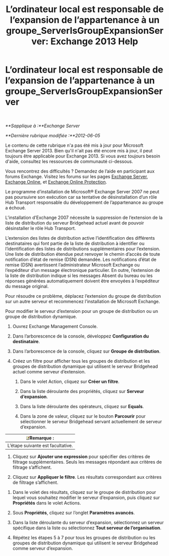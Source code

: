﻿---
title: 'L’ordinateur local est responsable de l’expansion de l’appartenance à un groupe_ServerIsGroupExpansionServer: Exchange 2013 Help'
TOCTitle: L’ordinateur local est responsable de l’expansion de l’appartenance à un groupe_ServerIsGroupExpansionServer
ms:assetid: 52872561-60e6-4f3d-bbc6-6de0edf74b09
ms:mtpsurl: https://technet.microsoft.com/fr-fr/library/ms.exch.setupreadiness.serverisgroupexpansionserver(v=EXCHG.150)
ms:contentKeyID: 50478191
ms.date: 05/23/2018
mtps_version: v=EXCHG.150
ms.translationtype: MT
---

# L’ordinateur local est responsable de l’expansion de l’appartenance à un groupe\_ServerIsGroupExpansionServer

 

_**Sapplique à :**Exchange Server_

_**Dernière rubrique modifiée :**2012-06-05_

Le contenu de cette rubrique n'a pas été mis à jour pour Microsoft Exchange Server 2013. Bien qu'il n'ait pas été encore mis à jour, il peut toujours être applicable pour Exchange 2013. Si vous avez toujours besoin d'aide, consultez les ressources de communauté ci-dessous.

Vous rencontrez des difficultés ? Demandez de l’aide en participant aux forums Exchange. Visitez les forums sur les pages [Exchange Server](https://go.microsoft.com/fwlink/p/?linkid=60612), [Exchange Online](https://go.microsoft.com/fwlink/p/?linkid=267542), et [Exchange Online Protection](https://go.microsoft.com/fwlink/p/?linkid=285351).

Le programme d’installation de Microsoft® Exchange Server 2007 ne peut pas poursuivre son exécution car sa tentative de désinstallation d’un rôle Hub Transport responsable du développement de l’appartenance au groupe a échoué.

L’installation d’Exchange 2007 nécessite la suppression de l’extension de la liste de distribution du serveur Bridgehead actuel avant de pouvoir désinstaller le rôle Hub Transport.

L’extension des listes de distribution active l’identification des différents destinataires qui font partie de la liste de distribution à identifier ou l’identification des listes de distributions supplémentaires pour l’extension. Une liste de distribution étendue peut renvoyer le chemin d’accès de toute notification d’état de remise (DSN) demandée. Les notifications d’état de remise (DSN) avertissent l’administrateur Microsoft Exchange ou l’expéditeur d’un message électronique particulier. En outre, l’extension de la liste de distribution indique si les messages Absent du bureau ou les réponses générées automatiquement doivent être envoyées à l’expéditeur du message original.

Pour résoudre ce problème, déplacez l’extension du groupe de distribution sur un autre serveur et recommencez l’installation de Microsoft Exchange.

Pour modifier le serveur d’extension pour un groupe de distribution ou un groupe de distribution dynamique.

1.  Ouvrez Exchange Management Console.

2.  Dans l’arborescence de la console, développez **Configuration du destinataire**.

3.  Dans l’arborescence de la console, cliquez sur **Groupe de distribution**.

4.  Créez un filtre pour afficher tous les groupes de distribution et les groupes de distribution dynamique qui utilisent le serveur Bridgehead actuel comme serveur d’extension.
    
    1.  Dans le volet Action, cliquez sur **Créer un filtre**.
    
    2.  Dans la liste déroulante des propriétés, cliquez sur **Serveur d’expansion**.
    
    3.  Dans la liste déroulante des opérateurs, cliquez sur **Equals**.
    
    4.  Dans la zone de valeur, cliquez sur le bouton **Parcourir** pour sélectionner le serveur Bridgehead servant actuellement de serveur d’expansion.

<table>
<thead>
<tr class="header">
<th><img src="images/JJ159664.note(EXCHG.150).gif" title="Remarque" alt="Remarque" />Remarque :</th>
</tr>
</thead>
<tbody>
<tr class="odd">
<td>L’étape suivante est facultative.</td>
</tr>
</tbody>
</table>


1.  Cliquez sur **Ajouter une expression** pour spécifier des critères de filtrage supplémentaires. Seuls les messages répondant aux critères de filtrage s’affichent.

2.  Cliquez sur **Appliquer le filtre**. Les résultats correspondant aux critères de filtrage s’affichent.

<!-- end list -->

1.  Dans le volet des résultats, cliquez sur le groupe de distribution pour lequel vous souhaitez modifier le serveur d’expansion, puis cliquez sur **Propriétés** dans le volet Actions.

2.  Sous **Propriétés**, cliquez sur l’onglet **Paramètres avancés**.

3.  Dans la liste déroulante du serveur d’expansion, sélectionnez un serveur spécifique dans la liste ou sélectionnez **Tout serveur de l’organisation**.

4.  Répétez les étapes 5 à 7 pour tous les groupes de distribution ou les groupes de distribution dynamique qui utilisent le serveur Bridgehead comme serveur d’expansion.

